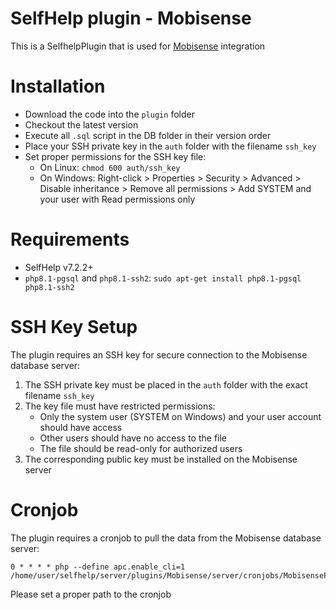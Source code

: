 # SelfHelp plugin - Mobisense

This is a SelfhelpPlugin that is used for [Mobisense](https://apps.apple.com/us/app/mobisense-unibe/id1610936488) integration


# Installation

 - Download the code into the `plugin` folder
 - Checkout the latest version 
 - Execute all `.sql` script in the DB folder in their version order
 - Place your SSH private key in the `auth` folder with the filename `ssh_key`
 - Set proper permissions for the SSH key file:
   - On Linux: `chmod 600 auth/ssh_key`
   - On Windows: Right-click > Properties > Security > Advanced > Disable inheritance > Remove all permissions > Add SYSTEM and your user with Read permissions only

# Requirements

 - SelfHelp v7.2.2+ 
 - `php8.1-pgsql` and `php8.1-ssh2`:  `sudo apt-get install php8.1-pgsql php8.1-ssh2`

# SSH Key Setup

The plugin requires an SSH key for secure connection to the Mobisense database server:

1. The SSH private key must be placed in the `auth` folder with the exact filename `ssh_key`
2. The key file must have restricted permissions:
   - Only the system user (SYSTEM on Windows) and your user account should have access
   - Other users should have no access to the file
   - The file should be read-only for authorized users
3. The corresponding public key must be installed on the Mobisense server


# Cronjob

The plugin requires a cronjob to pull the data from the Mobisense database server:
```
0 * * * * php --define apc.enable_cli=1 /home/user/selfhelp/server/plugins/Mobisense/server/cronjobs/MobisensePullData.php
```

Please set a proper path to the cronjob